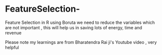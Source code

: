 # FeatureSelection-
Feature Selection in R using Boruta
 we need to reduce the variables which are not important , this will help us in saving lots of energy, time and revenue
 
 Please note my learnings are from Bharatendra Rai ji's Youtube video , very helpful
